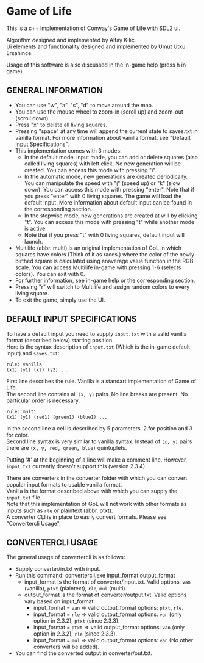# Game of Life

This is a c++ implementation of Conway's Game of Life with SDL2 ui.

Algorithm designed and implemented by Altay Kılıç.  
Ui elements and functionality designed and implemented by Umut Utku Erşahince.

Usage of this software is also discussed in the in-game help (press h in game).

## GENERAL INFORMATION

- You can use "w", "a", "s", "d" to move around the map.
- You can use the mouse wheel to zoom-in (scroll up) and zoom-out (scroll down).
- Press "x" to delete all living squares.
- Pressing "space" at any time will append the current state to saves.txt in vanilla format. For more information about vanilla format, see "Default Input Specifications".
- This implementation comes with 3 modes:
	- In the default mode, input mode, you can add or delete squares (also called living squares) with left click.
	No new generation will be created. You can access this mode with pressing "i".
	- In the automatic mode, new generations are created periodically. You can manipulate the speed with "j" (speed up) or "k" (slow down).
	You can access this mode with pressing "enter". Note that if you press "enter" with 0 living squares. The game will load the default input.
	More information about default input can be found in the corresponding section.
	- In the stepwise mode, new generations are created at will by clicking "t". You can access this mode  with pressing "t" while another mode is active.
	- Note that if you press "t" with 0 living squares, default input will launch.
- Multilife (abbr. multi) is an original implementation of GoL in which squares have colors (Think of it as races.) where the color of the newly birthed square is calculated using anaverage value function in the RGB scale. You can access Multilife in-game with pressing 1-6 (selects colors). You can exit with 0.
- For further information, see in-game help or the corresponding section.
- Pressing "r" will switch to Multilife and assign random colors to every living square.
- To exit the game, simply use the UI.

## DEFAULT INPUT SPECIFICATIONS

To have a default input you need to supply `input.txt` with a valid vanilla format (described below) starting position.  
Here is the syntax description of `input.txt` (Which is the in-game default input) and `saves.txt`:

    rule: vanilla  
    (x1) (y1) (x2) (y2) ...

First line describes the rule. Vanilla is a standart implementation of Game of Life.  
The second line contains all `(x, y)` pairs. No line breaks are present. No particular order is necessary.

    rule: multi  
    (x1) (y1) (red1) (green1) (blue1) ...

In the second line a cell is described by 5 parameters. 2 for position and 3 for color.  
Second line syntax is very similar to vanilla syntax. Instead of `(x, y)` pairs there are `(x, y, red, green, blue)` quintuplets.

Putting '#' at the beginning of a line will make a comment line. However, `input.txt` currently doesn't support this (version 2.3.4).

There are converters in the converter folder with which you can convert popular input formats to usable vanilla format.  
Vanilla is the format described above with which you can supply the `input.txt` file.  
Note that this implementation of GoL will not work with other formats as inputs such as `rle` or plaintext (abbr. ptxt).  
A converter CLI is in place to easily convert formats. Please see "Convertercli Usage".

## CONVERTERCLI USAGE

The general usage of convertercli is as follows:
- Supply converter/in.txt with input.
- Run this command: convertercli.exe input_format output_format
	- input_format is the format of converter/input.txt. Valid options: `van` (vanilla), `ptxt` (plaintext), `rle`, `mul` (multi).
	- output_format is the format of converter/output.txt. Valid options vary based on input_format:
		- input_format = `van` => valid output_format options: `ptxt`, `rle`.
		- input_format = `rle` => valid output_format options: `van` (only option in 2.3.2), `ptxt` (since 2.3.3).
		- input_format = `ptxt` => valid output_format options: `van` (only option in 2.3.2), `rle` (since 2.3.3).
		- input_format = `mul` => valid output_format options: `van` (No other converters will be added).
- You can find the converted output in converter/out.txt.
